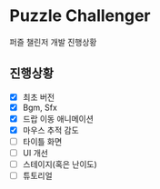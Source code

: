 # Puzzle Challenger

퍼즐 챌린저 개발 진행상황

## 진행상황

 - [X] 최초 버전
 - [X] Bgm, Sfx
 - [X] 드랍 이동 애니메이션
 - [X] 마우스 추적 감도
 - [ ] 타이틀 화면
 - [ ] UI 개선
 - [ ] 스테이지(혹은 난이도)
 - [ ] 튜토리얼 